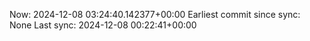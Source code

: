 Now: 2024-12-08 03:24:40.142377+00:00 Earliest commit since sync: None Last sync: 2024-12-08 00:22:41+00:00

